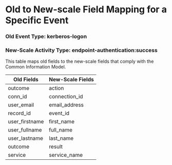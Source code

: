 Old to New-scale Field Mapping for a Specific Event
===================================================

### Old Event Type: kerberos-logon
### New-Scale Activity Type: endpoint-authentication:success

This table maps old fields to the new-scale fields that comply with the Common Information Model.

| Old Fields     | New-Scale Fields |
| -------------- | ---------------- |
| outcome        | action           |
| conn_id        | connection_id    |
| user_email     | email_address    |
| record_id      | event_id         |
| user_firstname | first_name       |
| user_fullname  | full_name        |
| user_lastname  | last_name        |
| outcome        | result           |
| service        | service_name     |